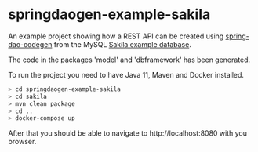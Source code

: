 # springdaogen-example-sakila

An example project showing how a REST API can be created 
using [spring-dao-codegen](https://github.com/plilja/spring-dao-codegen) from
the MySQL [Sakila example database](https://dev.mysql.com/doc/sakila/en/).

The code in the packages 'model' and 'dbframework' has been generated.

To run the project you need to have Java 11, Maven and Docker installed.
```bash
> cd springdaogen-example-sakila
> cd sakila
> mvn clean package
> cd ..
> docker-compose up
```
After that you should be able to navigate to http://localhost:8080 with you browser.
